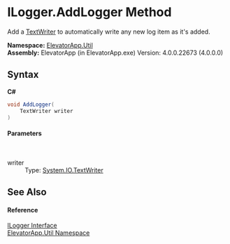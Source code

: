 # ILogger.AddLogger Method 
 

Add a <a href="http://msdn2.microsoft.com/en-us/library/ywxh2328" target="_blank">TextWriter</a> to automatically write any new log item as it's added.

**Namespace:**&nbsp;<a href="N_ElevatorApp_Util">ElevatorApp.Util</a><br />**Assembly:**&nbsp;ElevatorApp (in ElevatorApp.exe) Version: 4.0.0.22673 (4.0.0.0)

## Syntax

**C#**<br />
``` C#
void AddLogger(
	TextWriter writer
)
```


#### Parameters
&nbsp;<dl><dt>writer</dt><dd>Type: <a href="http://msdn2.microsoft.com/en-us/library/ywxh2328" target="_blank">System.IO.TextWriter</a><br /></dd></dl>

## See Also


#### Reference
<a href="T_ElevatorApp_Util_ILogger">ILogger Interface</a><br /><a href="N_ElevatorApp_Util">ElevatorApp.Util Namespace</a><br />